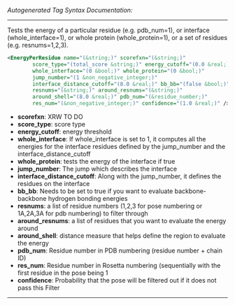_Autogenerated Tag Syntax Documentation:_

---
Tests the energy of a particular residue (e.g. pdb_num=1), or interface (whole_interface=1), or whole protein (whole_protein=1), or a set of residues (e.g. resnums=1,2,3).

```xml
<EnergyPerResidue name="(&string;)" scorefxn="(&string;)"
        score_type="(total_score &string;)" energy_cutoff="(0.0 &real;)"
        whole_interface="(0 &bool;)" whole_protein="(0 &bool;)"
        jump_number="(1 &non_negative_integer;)"
        interface_distance_cutoff="(8.0 &real;)" bb_bb="(false &bool;)"
        resnums="(&string;)" around_resnums="(&string;)"
        around_shell="(8.0 &real;)" pdb_num="(&residue_number;)"
        res_num="(&non_negative_integer;)" confidence="(1.0 &real;)" />
```

-   **scorefxn**: XRW TO DO
-   **score_type**: score type
-   **energy_cutoff**: energy threshold
-   **whole_interface**: If whole_interface is set to 1, it computes all the energies for the interface residues defined by the jump_number and the interface_distance_cutoff
-   **whole_protein**: tests the energy of the interface if true
-   **jump_number**: The jump which describes the interface
-   **interface_distance_cutoff**: Along with the jump_number, it defines the residues on the interface
-   **bb_bb**: Needs to be set to true if you want to evaluate backbone-backbone hydrogen bonding energies
-   **resnums**: a list of residue numbers (1,2,3 for pose numbering or 1A,2A,3A for pdb numbering) to filter through
-   **around_resnums**: a list of residues that you want to evaluate the energy around
-   **around_shell**: distance measure that helps define the region to evaluate the energy
-   **pdb_num**: Residue number in PDB numbering (residue number + chain ID)
-   **res_num**: Residue number in Rosetta numbering (sequentially with the first residue in the pose being 1
-   **confidence**: Probability that the pose will be filtered out if it does not pass this Filter

---
